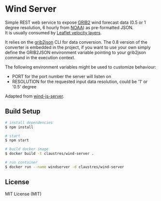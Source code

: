 # Wind Server

Simple REST web service to expose [GRIB2](http://en.wikipedia.org/wiki/GRIB) wind forecast data 
(0.5 or 1 degree resolution, 6 hourly from [NOAA](http://nomads.ncep.noaa.gov/)) as pre-formatted JSON. <br/>
It is usually consumed by [Leaflet velocity layers](https://github.com/danwild/leaflet-velocity).

It relies on the [grib2json](https://github.com/claustres/grib2json) CLI for data conversion. The 0.8 version of the converter is embedded in the project, if you want to use your own simply define the GRIB2JSON environment variable pointing to your grib2json command in the execution context.

The following environment variables might be used to customize behaviour:
 - PORT for the port number the server will listen on
 - RESOLUTION for the requested input data resolution, could be '1' or '0.5' degree

Adapted from [wind-js-server](https://github.com/danwild/wind-js-server).

## Build Setup

``` bash
# install dependencies
$ npm install

# start
$ npm start

# build docker image
$ docker build -t claustres/wind-server .

# run container
$ docker run --name windserver -d claustres/wind-server
```

## License

MIT License (MIT)
